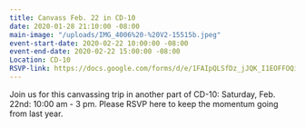 ```yaml
---
title: Canvass Feb. 22 in CD-10
date: 2020-01-28 21:10:00 -08:00
main-image: "/uploads/IMG_4006%20-%20V2-15515b.jpeg"
event-start-date: 2020-02-22 10:00:00 -08:00
event-end-date: 2020-02-22 15:00:00 -08:00
Location: CD-10
RSVP-link: https://docs.google.com/forms/d/e/1FAIpQLSfDz_jJQK_I1EOFFOQiw1sUHUwUO3f3CwZg3TiSECrsf-tvOg/viewform
---
```


Join us for this canvassing trip in another part of CD-10: Saturday, Feb. 22nd:  10:00 am - 3 pm.  Please RSVP here to keep the momentum going from last year. 